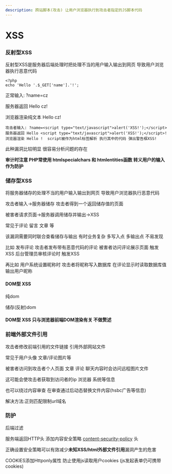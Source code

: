 ```yaml
---
description: 跨站脚本(攻击) 让用户浏览器执行到攻击者指定的JS脚本代码
---
```


# XSS

### 反射型XSS

反射型XSS是服务器后端处理时把处理不当的用户输入输出到网页 导致用户浏览器执行恶意代码

```
<?php
echo 'Hello '.$_GET['name'].'!';
```

正常输入: ?name=cz

服务器返回 Hello cz!

浏览器渲染纯文本 Hello cz!&#x20;

```
攻击者输入: ?name=<script type="text/javascript">alert('XSS!');</script>
服务器返回 Hello <script type="text/javascript">alert('XSS!');</script>!
浏览器渲染 Hello !  script被作为html标签解析 执行其中的代码 弹出警告框XSS!
```

此种漏洞比较明显 很容易分析问题的存在

**审计时注意 PHP常使用 htmlspecialchars 和 htmlentities函数 转义用户的输入作为防护**&#x20;

### 储存型XSS

将服务器储存的处理不当的用户输入输出到网页 导致用户浏览器执行恶意代码

攻击者输入->服务器储存 攻击者得到一个返回储存值的页面

被害者请求页面->服务器调用储存并输出->XSS

常见于评论 留言 文章 等

该漏洞需要同时联合查看储存与输出 有时业务复杂 多写入点 多输出点 不易发现

比如 发布评论 攻击者发布带有恶意代码的评论 被害者访问评论展示页面 触发XSS 后台管理员审核评论时 触发XSS

再比如 用户系统设置昵称时 攻击者将昵称写入数据库 在评论显示时读取数据库值输出用户昵称



#### DOM型 XSS

纯dom

储存(反射)dom

#### &#x20;DOM型 XSS 只与浏览器前端DOM渲染有关 不做赘述

### 前端外部文件引用

攻击者修改前端引用的文件链接 引用外部网站文件

常见于用户头像 文章/评论图片等

被害者访问到攻击者个人页面 文章 评论 聊天内容时会访问远程图片文件

这可能会使攻击者获取到访问者的ip 浏览器 系统等信息

也可以绕过内容审查 在审查通过后动态替换文件内容(hsbc广告等信息)

解决方法:正则匹配限制url域名

### 防护

后端过滤

服务端返回HTTP头 添加内容安全策略 [content-security-policy](https://developer.mozilla.org/zh-CN/docs/Web/HTTP/Headers/Content-Security-Policy) 头

正确设置安全策略可以有效减少**未知XSS/html外部文件引用**漏洞产生的危害

COOKIES添加Httponly属性 防止使用js读取用户cookies (js发起表单仍可携带cookies)



